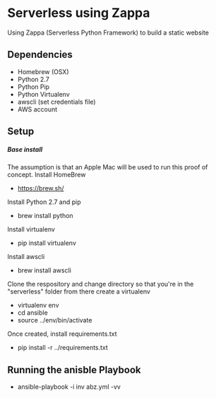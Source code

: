 # Serverless using Zappa

Using Zappa (Serverless Python Framework) to build a static website

Dependencies
------------
* Homebrew (OSX)
* Python 2.7
* Python Pip
* Python Virtualenv
* awscli (set credentials file)
* AWS account

Setup
-----
##### Base install

The assumption is that an Apple Mac will be used to run this proof of concept.
Install HomeBrew
- https://brew.sh/

Install Python 2.7 and pip
- brew install python

Install virtualenv
- pip install virtualenv

Install awscli
- brew install awscli

Clone the respository and change directory so that you're in the "serverless" folder from there create a virtualenv
- virtualenv env
- cd ansible
- source ../env/bin/activate

Once created, install requirements.txt
- pip install -r ../requirements.txt

## Running the anisble Playbook
- ansible-playbook -i inv abz.yml -vv

